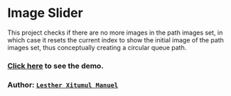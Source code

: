 # Image Slider

This project checks if there are no more images in the path images set, in which case it resets the current index to show the initial image of the path images set, thus conceptually creating a circular queue path.

### [Click here](https://lestherxm.github.io/image_slider/) to see the demo.
### Author: [`Lesther Xitumul Manuel`](https://andoti.com)
